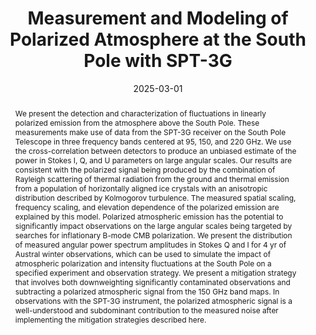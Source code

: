 ---
title: "Measurement and Modeling of Polarized Atmosphere at the South Pole with SPT-3G"
collection: "publications"
category: "co_papers"
permalink: /publications/2025ApJ98215C
link: https://ui.adsabs.harvard.edu/abs/2025ApJ...982...15C/abstract
date: 2025-03-01
venue: "The Astrophysical Journal"
citation: "Bocquet, S., Grandis, S., Krause, E., et al. (2025), Physical Review D, 111, 063533."
abstract: "We present the detection and characterization of fluctuations in linearly polarized emission from the atmosphere above the South Pole. These measurements make use of data from the SPT-3G receiver on the South Pole Telescope in three frequency bands centered at 95, 150, and 220 GHz. We use the cross-correlation between detectors to produce an unbiased estimate of the power in Stokes I, Q, and U parameters on large angular scales. Our results are consistent with the polarized signal being produced by the combination of Rayleigh scattering of thermal radiation from the ground and thermal emission from a population of horizontally aligned ice crystals with an anisotropic distribution described by Kolmogorov turbulence. The measured spatial scaling, frequency scaling, and elevation dependence of the polarized emission are explained by this model. Polarized atmospheric emission has the potential to significantly impact observations on the large angular scales being targeted by searches for inflationary B-mode CMB polarization. We present the distribution of measured angular power spectrum amplitudes in Stokes Q and I for 4 yr of Austral winter observations, which can be used to simulate the impact of atmospheric polarization and intensity fluctuations at the South Pole on a specified experiment and observation strategy. We present a mitigation strategy that involves both downweighting significantly contaminated observations and subtracting a polarized atmospheric signal from the 150 GHz band maps. In observations with the SPT-3G instrument, the polarized atmospheric signal is a well-understood and subdominant contribution to the measured noise after implementing the mitigation strategies described here."
---